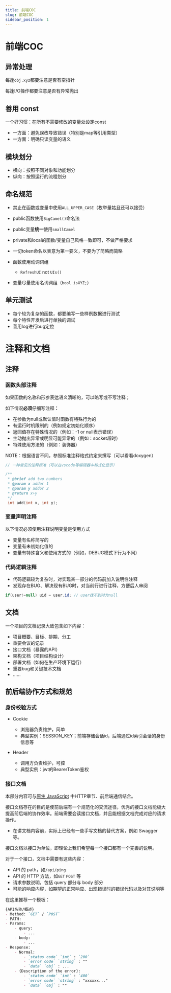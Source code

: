 ```yaml
---
title: 前端COC
slug: 前端COC
sidebar_position: 1
---
```



# 前端COC

## 异常处理

每逢`obj.xyz`都要注意是否有空指针

每逢I/O操作都要注意是否有异常抛出

## 善用 const

一个好习惯：在所有不需要修改的变量处设定const

- 一方面：避免误改导致错误（特别是map等引用类型）
- 一方面：明确只读变量的语义

## 模块划分

- 横向：按照不同对象和功能划分
- 纵向：按照运行的流程划分

## 命名规范

- 禁止在函数或变量中使用`ALL_UPPER_CASE`（枚举量姑且还可以接受）
- public函数使用`BigCamel()`命名法
- public变量<b>统一</b>使用`smallCamel`
- private和local的函数/变量自己风格一致即可，不做严格要求
- 一切token命名以表意为第一要义，不要为了简略而简略
- 函数使用动词词组
    - `RefreshUI` not `UIs()`

- 变量尽量使用名词词组（`bool isXYZ;`）

## 单元测试

- 每个较为复杂的函数，都要编写一些样例数据进行测试
- 每个特性开发后进行单独的调试
- 善用log进行bug定位

# 注释和文档

## 注释

### 函数头部注释

如果函数的名称和形参表达语义清晰的，可以略写或不写注释；

如下情况<b>必须</b>仔细写注释<b>：</b>

- 在参数为null或默认值时函数有特殊行为的
- 有运行时机限制的（例如规定初始化顺序）
- 返回值存在特殊情况的（例如：-1 or null表示错误）
- 主动抛出异常或明显可能异常的（例如：socket超时）
- 特殊使用方法的（例如：装饰器）

NOTE：根据语言不同，参照标准注释格式约定来撰写（可以看看doxygen）

```c
// 一种常见的注释标准（可以在vscode等编辑器中格式化显示）

/**
 * @brief add two numbers
 * @param x addor 1
 * @param y addor 2
 * @return x+y
 */
 int add(int x, int y);
```

### 变量声明注释

以下情况必须使用注释说明变量是使用方式

- 变量有名称简写的
- 变量有未初始化值的
- 变量有特殊含义和使用方式的（例如，DEBUG模式下行为不同）

### 代码逻辑注释

- 代码逻辑较为复杂时，对实现某一部分的代码前加入说明性注释
- 发现存在BUG、解决现有BUG时，对当前行进行注释，方便后人审阅

```csharp
if(user!=null) uid = user.id; // user找不到时为null
```

## 文档

一个项目的文档记录大致包含如下内容：

- 项目概要、目标、排期、分工
- 重要会议的记录
- 接口文档（暴露的API）
- 架构文档（项目结构设计）
- 部署文档（如何在生产环境下运行）
- 重要bug和关键技术文档
- ......

## 前后端协作方式和规范

### 身份校验方式

- Cookie
    - 浏览器负责维护，简单
    - 典型实例：SESSION_KEY；前端存储会话id，后端通过id索引会话的身份信息等

- Header
    - 调用方负责维护，可控
    - 典型实例：jwt的BearerToken鉴权

### 接口文档

本部分内容可与[原生 JavaScript](wikcn3LB0VHRe2WBEnj1TENeqlg) 中HTTP章节、前后端通信结合。

接口文档存在的目的是使前后端有一个规范化的交流途径，优秀的接口文档能极大提高前后端的协作效率。前端需要会读接口文档，并且能根据文档完成对应的请求操作。

- 在讲文档内容前，实际上已经有一些手写文档的替代方案，例如 Swagger 等。

接口文档以接口为单位，即理论上我们希望每一个接口都有一个完善的说明。

对于一个接口，文档中需要有这些内容：

- API 的 path，如`/api/ping` 
- API 的 HTTP 方法，如`GET` `POST` 等
- 请求参数说明，包括 query 部分与 body 部分
- 可能的响应内容，如期望的正常响应、出现错误时的错误代码以及对其说明等

在这里推荐一个模板：

```md
{API名称/概述}
- Method: `GET` / `POST` 
- PATH:
- Params:
    - query:
        - ...
    - body:
        - ...
- Response:
    - Normal:
        - `status code` `int` : `200`
        - `error code` `string` : ""
        - `data` `obj` : ...
    - {Description of the error}:
        - `status code` `int` : `400`
        - `error code` `string` : "xxxxxx..."
        - `data` `obj` : ""
```

